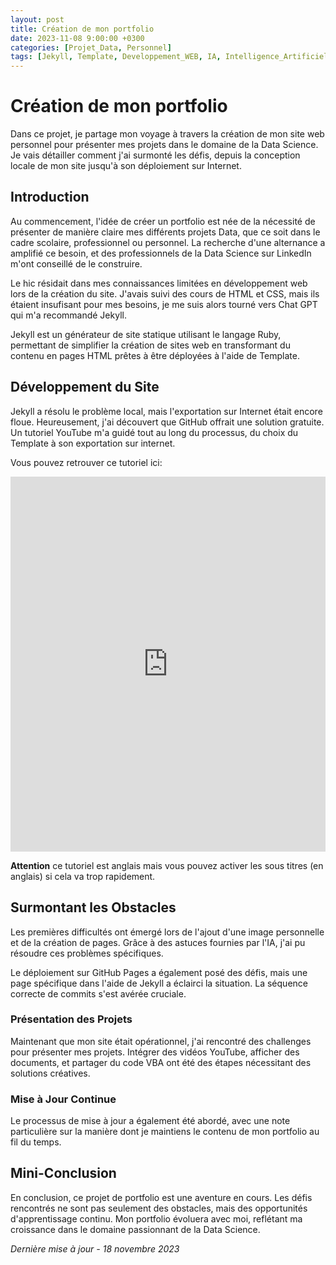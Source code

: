 ```yaml
---
layout: post
title: Création de mon portfolio
date: 2023-11-08 9:00:00 +0300
categories: [Projet_Data, Personnel]
tags: [Jekyll, Template, Developpement_WEB, IA, Intelligence_Artificielle, HTML, Git, Github, Github_Desktop, Terminal]
---
```


# Création de mon portfolio

Dans ce projet, je partage mon voyage à travers la création de mon site web personnel pour présenter mes projets dans le domaine de la Data Science. Je vais détailler comment j'ai surmonté les défis, depuis la conception locale de mon site jusqu'à son déploiement sur Internet.

## Introduction

Au commencement, l'idée de créer un portfolio est née de la nécessité de présenter de manière claire mes différents projets Data, que ce soit dans le cadre scolaire, professionnel ou personnel. La recherche d'une alternance a amplifié ce besoin, et des professionnels de la Data Science sur LinkedIn m'ont conseillé de le construire.

Le hic résidait dans mes connaissances limitées en développement web lors de la création du site. J'avais suivi des cours de HTML et CSS, mais ils étaient insufisant pour mes besoins, je me suis alors tourné vers Chat GPT qui m'a recommandé Jekyll.

Jekyll est un générateur de site statique utilisant le langage Ruby, permettant de simplifier la création de sites web en transformant du contenu en pages HTML prêtes à être déployées à l'aide de Template.

## Développement du Site

Jekyll a résolu le problème local, mais l'exportation sur Internet était encore floue. Heureusement, j'ai découvert que GitHub offrait une solution gratuite. Un tutoriel YouTube m'a guidé tout au long du processus, du choix du Template à son exportation sur internet.

Vous pouvez retrouver ce tutoriel ici:

<iframe width="100%" height="600px" src="https://www.youtube.com/embed/F8iOU1ci19Q" frameborder="0" allowfullscreen></iframe>

**Attention** ce tutoriel est anglais mais vous pouvez activer les sous titres (en anglais) si cela va trop rapidement.

## Surmontant les Obstacles

Les premières difficultés ont émergé lors de l'ajout d'une image personnelle et de la création de pages. Grâce à des astuces fournies par l'IA, j'ai pu résoudre ces problèmes spécifiques.

Le déploiement sur GitHub Pages a également posé des défis, mais une page spécifique dans l'aide de Jekyll a éclairci la situation. La séquence correcte de commits s'est avérée cruciale.

### Présentation des Projets

Maintenant que mon site était opérationnel, j'ai rencontré des challenges pour présenter mes projets. Intégrer des vidéos YouTube, afficher des documents, et partager du code VBA ont été des étapes nécessitant des solutions créatives.

### Mise à Jour Continue

Le processus de mise à jour a également été abordé, avec une note particulière sur la manière dont je maintiens le contenu de mon portfolio au fil du temps.

## Mini-Conclusion

En conclusion, ce projet de portfolio est une aventure en cours. Les défis rencontrés ne sont pas seulement des obstacles, mais des opportunités d'apprentissage continu. Mon portfolio évoluera avec moi, reflétant ma croissance dans le domaine passionnant de la Data Science.

*Dernière mise à jour - 18 novembre 2023*
